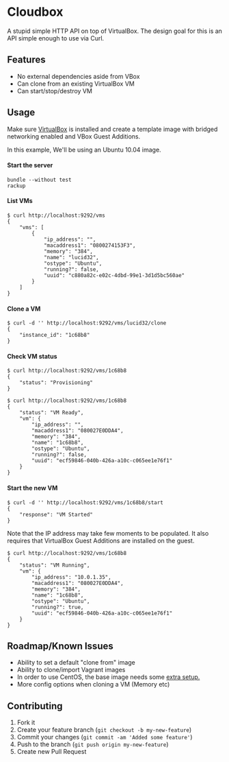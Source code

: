 # Cloudbox

A stupid simple HTTP API on top of VirtualBox. The design goal for this is an API simple enough to use via Curl.

## Features ##

* No external dependencies aside from VBox
* Can clone from an existing VirtualBox VM
* Can start/stop/destroy VM

## Usage

Make sure [VirtualBox](http://www.virtualbox.org) is installed and create a template image with bridged networking enabled and VBox Guest Additions.

In this example, We'll be using an Ubuntu 10.04 image.

#### Start the server ####
    bundle --without test
    rackup

#### List VMs ####
    $ curl http://localhost:9292/vms
    {
        "vms": [
            {
                "ip_address": "",
                "macaddress1": "0800274153F3",
                "memory": "384",
                "name": "lucid32",
                "ostype": "Ubuntu",
                "running?": false,
                "uuid": "c880a82c-e02c-4dbd-99e1-3d1d5bc560ae"
            }
        ]
    }
#### Clone a VM ####
    $ curl -d '' http://localhost:9292/vms/lucid32/clone
    {
        "instance_id": "1c68b8"
    }

#### Check VM status ####

    $ curl http://localhost:9292/vms/1c68b8
    {
        "status": "Provisioning"
    }

    $ curl http://localhost:9292/vms/1c68b8
    {
        "status": "VM Ready",
        "vm": {
            "ip_address": "",
            "macaddress1": "080027E0DDA4",
            "memory": "384",
            "name": "1c68b8",
            "ostype": "Ubuntu",
            "running?": false,
            "uuid": "ecf59846-040b-426a-a10c-c065ee1e76f1"
        }
    }

#### Start the new VM ####

    $ curl -d '' http://localhost:9292/vms/1c68b8/start
    {
        "response": "VM Started"
    }

Note that the IP address may take few moments to be populated.  It also requires that VirtualBox Guest Additions are installed on the guest.

    $ curl http://localhost:9292/vms/1c68b8
    {
        "status": "VM Running",
        "vm": {
            "ip_address": "10.0.1.35",
            "macaddress1": "080027E0DDA4",
            "memory": "384",
            "name": "1c68b8",
            "ostype": "Ubuntu",
            "running?": true,
            "uuid": "ecf59846-040b-426a-a10c-c065ee1e76f1"
        }
    }

## Roadmap/Known Issues ##

* Ability to set a default "clone from" image
* Ability to clone/import Vagrant images
* In order to use CentOS, the base image needs some [extra setup.](http://www.cyberciti.biz/tips/vmware-linux-lost-eth0-after-cloning-image.html)
* More config options when cloning a VM (Memory etc)

## Contributing ##

1. Fork it
2. Create your feature branch (`git checkout -b my-new-feature`)
3. Commit your changes (`git commit -am 'Added some feature'`)
4. Push to the branch (`git push origin my-new-feature`)
5. Create new Pull Request
